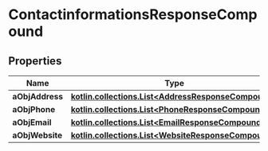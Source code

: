 
# ContactinformationsResponseCompound

## Properties
| Name | Type | Description | Notes |
| ------------ | ------------- | ------------- | ------------- |
| **aObjAddress** | [**kotlin.collections.List&lt;AddressResponseCompound&gt;**](AddressResponse.md) |  |  |
| **aObjPhone** | [**kotlin.collections.List&lt;PhoneResponseCompound&gt;**](PhoneResponseCompound.md) |  |  |
| **aObjEmail** | [**kotlin.collections.List&lt;EmailResponseCompound&gt;**](EmailResponse.md) |  |  |
| **aObjWebsite** | [**kotlin.collections.List&lt;WebsiteResponseCompound&gt;**](WebsiteResponse.md) |  |  |



